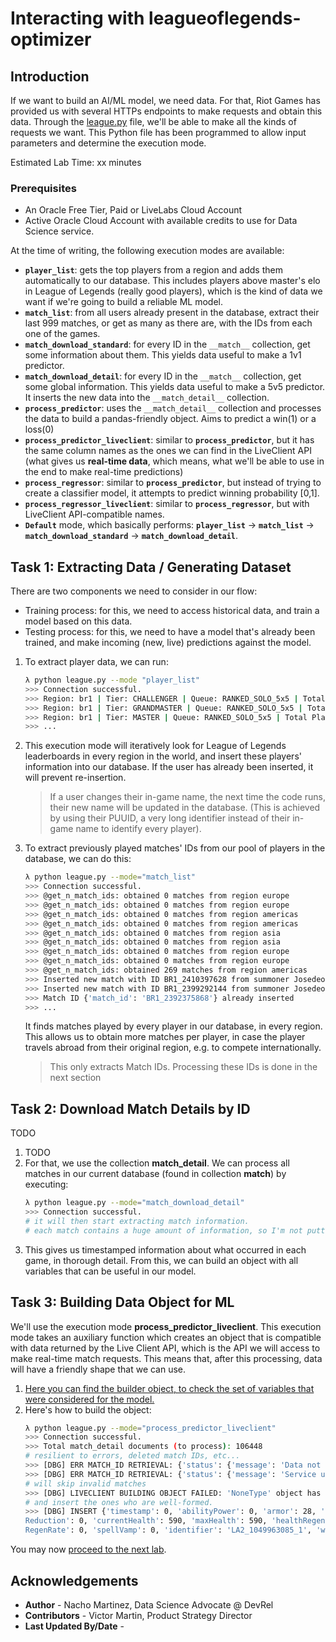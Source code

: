 # Interacting with leagueoflegends-optimizer

## Introduction
If we want to build an AI/ML model, we need data. For that, Riot Games has provided us with several HTTPs endpoints to make requests and obtain this data. Through the [league.py](../src/league.py) file, we'll be able to make all the kinds of requests we want. This Python file has been programmed to allow input parameters and determine the execution mode. 

Estimated Lab Time: xx minutes

### Prerequisites

* An Oracle Free Tier, Paid or LiveLabs Cloud Account
* Active Oracle Cloud Account with available credits to use for Data Science service.

At the time of writing, the following execution modes are available:
  - **`player_list`**: gets the top players from a region and adds them automatically to our database. This includes players above master's elo in League of Legends (really good players), which is the kind of data we want if we're going to build a reliable ML model.
  - **`match_list`**: from all users already present in the database, extract their last 999 matches, or get as many as there are, with the IDs from each one of the games.
  - **`match_download_standard`**: for every ID in the `__match__` collection, get some information about them. This yields data useful to make a 1v1 predictor.
  - **`match_download_detail`**: for every ID in the `__match__` collection, get some global information. This yields data useful to make a 5v5 predictor. It inserts the new data into the `__match_detail__` collection.
  - **`process_predictor`**: uses the `__match_detail__` collection and processes the data to build a pandas-friendly object. Aims to predict a win(1) or a loss(0)
  - **`process_predictor_liveclient`**: similar to **`process_predictor`**, but it has the same column names as the ones we can find in the LiveClient API (what gives us **real-time data**, which means, what we'll be able to use in the end to make real-time predictions)
  - **`process_regressor`**: similar to **`process_predictor`**, but instead of trying to create a classifier model, it attempts to predict winning probability [0,1].
  - **`process_regressor_liveclient`**: similar to **`process_regressor`**, but with LiveClient API-compatible names.
  - **`Default`** mode, which basically performs: **`player_list`** -> **`match_list`** -> **`match_download_standard`** -> **`match_download_detail`**.

## Task 1: Extracting Data / Generating Dataset

There are two components we need to consider in our flow:
- Training process: for this, we need to access historical data, and train a model based on this data.
- Testing process: for this, we need to have a model that's already been trained, and make incoming (new, live) predictions against the model.

1. To extract player data, we can run:
    ```bash
    λ python league.py --mode "player_list"
    >>> Connection successful.
    >>> Region: br1 | Tier: CHALLENGER | Queue: RANKED_SOLO_5x5 | Total Players: 200
    >>> Region: br1 | Tier: GRANDMASTER | Queue: RANKED_SOLO_5x5 | Total Players: 500
    >>> Region: br1 | Tier: MASTER | Queue: RANKED_SOLO_5x5 | Total Players: 3733 
    >>> ...
    ```  
2. This execution mode will iteratively look for League of Legends leaderboards in every region in the world, and insert these players' information into our database. If the user has already been inserted, it will prevent re-insertion.
    > If a user changes their in-game name, the next time the code runs, their new name will be updated in the database. (This is achieved by using their PUUID, a very long identifier instead of their in-game name to identify every player).
3. To extract previously played matches' IDs from our pool of players in the database, we can do this:
    ```bash
    λ python league.py --mode="match_list"
    >>> Connection successful.
    >>> @get_n_match_ids: obtained 0 matches from region europe
    >>> @get_n_match_ids: obtained 0 matches from region europe
    >>> @get_n_match_ids: obtained 0 matches from region americas
    >>> @get_n_match_ids: obtained 0 matches from region americas
    >>> @get_n_match_ids: obtained 0 matches from region asia
    >>> @get_n_match_ids: obtained 0 matches from region asia
    >>> @get_n_match_ids: obtained 0 matches from region europe
    >>> @get_n_match_ids: obtained 0 matches from region europe
    >>> @get_n_match_ids: obtained 269 matches from region americas
    >>> Inserted new match with ID BR1_2410397628 from summoner Josedeodo2 in region americas, queue ranked
    >>> Inserted new match with ID BR1_2399292144 from summoner Josedeodo2 in region americas, queue ranked
    >>> Match ID {'match_id': 'BR1_2392375868'} already inserted
    >>> ...
    ```

    It finds matches played by every player in our database, in every region. This allows us to obtain more matches per player, in case the player travels abroad from their original region, e.g. to compete internationally.

    > This only extracts Match IDs. Processing these IDs is done in the next section

## Task 2: Download Match Details by ID

TODO

1. TODO
2. For that, we use the collection __match_detail__. We can process all matches in our current database (found in collection __match__) by executing:
    ```bash
    λ python league.py --mode="match_download_detail"
    >>> Connection successful.
    # it will then start extracting match information.
    # each match contains a huge amount of information, so I'm not putting any examples here, but you'll see when you execute.
    ```
3. This gives us timestamped information about what occurred in each game, in thorough detail. From this, we can build an object with all variables that can be useful in our model.

## Task 3: Building Data Object for ML

We'll use the execution mode __process_predictor_liveclient__. This execution mode takes an auxiliary function which creates an object that is compatible with data returned by the Live Client API, which is the API we will access to make real-time match requests. This means that, after this processing, data will have a friendly shape that we can use.

1. [Here you can find the builder object, to check the set of variables that were considered for the model.](https://github.com/oracle-devrel/leagueoflegends-optimizer/blob/1/src/league.py#L568)
2. Here's how to build the object:
    ```bash
    λ python league.py --mode="process_predictor_liveclient"
    >>> Connection successful.
    >>> Total match_detail documents (to process): 106448
    # resilient to errors, deleted match IDs, etc...
    >>> [DBG] ERR MATCH_ID RETRIEVAL: {'status': {'message': 'Data not found - match file not found', 'status_code': 404}}
    >>> [DBG] ERR MATCH_ID RETRIEVAL: {'status': {'message': 'Service unavailable', 'status_code': 503}}
    # will skip invalid matches
    >>> [DBG] LIVECLIENT BUILDING OBJECT FAILED: 'NoneType' object has no attribute 'get'
    # and insert the ones who are well-formed.
    >>> [DBG] INSERT {'timestamp': 0, 'abilityPower': 0, 'armor': 28, 'armorPenetrationFlat': 0, 'armorPenetrationPercent': 0, 'attackDamage': 25, 'attackSpeed': 100, 'bonusArmorPenetrationPercent': 0, 'bonusMagicPenetrationPercent': 0, 'cooldown
    Reduction': 0, 'currentHealth': 590, 'maxHealth': 590, 'healthRegenRate': 0, 'lifesteal': 0, 'magicPenetrationFlat': 0, 'magicPenetrationPercent': 0, 'magicResist': 32, 'moveSpeed': 335, 'resourceValue': 320, 'resourceMax': 320, 'resource
    RegenRate': 0, 'spellVamp': 0, 'identifier': 'LA2_1049963085_1', 'winner': 0} OK
    ```

You may now [proceed to the next lab](#next).


## Acknowledgements

* **Author** - Nacho Martinez, Data Science Advocate @ DevRel
* **Contributors** -  Victor Martin, Product Strategy Director
* **Last Updated By/Date** -
